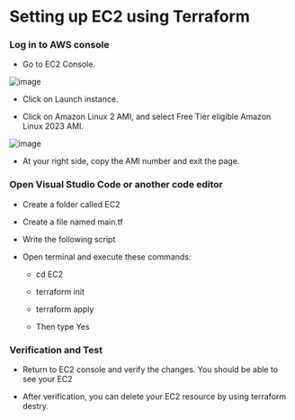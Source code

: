 # Setting up EC2 using Terraform

### Log in to AWS console

- Go to EC2 Console.

![image](https://github.com/djcloudking/terraform-challenges/assets/122766532/51fff0f7-67ae-4c32-b471-607e54054469)


- Click on Launch instance.

- Click on Amazon Linux 2 AMI, and select Free Tier eligible Amazon Linux 2023 AMI.

![image](https://github.com/djcloudking/terraform-challenges/assets/122766532/b54ad2e4-1e09-43c7-8d66-10668460a934)


- At your right side, copy the AMI number and exit the page. 


### Open Visual Studio Code or another code editor

- Create a folder called EC2

- Create a file named main.tf

- Write the following script

- Open terminal and execute these commands:

    - cd EC2

    - terraform init

    - terraform apply

    - Then type Yes

### Verification and Test

- Return to EC2 console and verify the changes. You should be able to see your EC2

- After verification, you can delete your EC2 resource by using terraform destry. 


